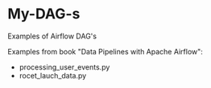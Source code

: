 # My-DAG-s
Examples of Airflow DAG's 

Examples from book "Data Pipelines with Apache Airflow":
- processing_user_events.py
- rocet_lauch_data.py

